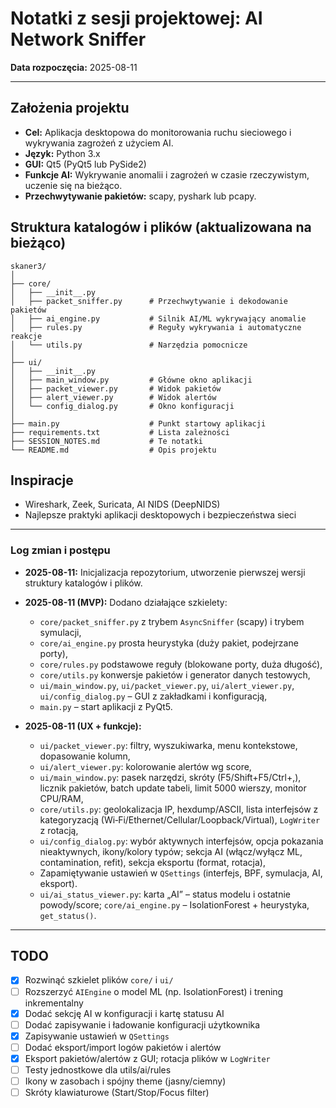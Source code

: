 # Notatki z sesji projektowej: AI Network Sniffer

**Data rozpoczęcia:** 2025-08-11

---

## Założenia projektu

- **Cel:** Aplikacja desktopowa do monitorowania ruchu sieciowego i wykrywania zagrożeń z użyciem AI.
- **Język:** Python 3.x
- **GUI:** Qt5 (PyQt5 lub PySide2)
- **Funkcje AI:** Wykrywanie anomalii i zagrożeń w czasie rzeczywistym, uczenie się na bieżąco.
- **Przechwytywanie pakietów:** scapy, pyshark lub pcapy.

## Struktura katalogów i plików (aktualizowana na bieżąco)

```
skaner3/
│
├── core/
│   ├── __init__.py
│   ├── packet_sniffer.py      # Przechwytywanie i dekodowanie pakietów
│   ├── ai_engine.py           # Silnik AI/ML wykrywający anomalie
│   ├── rules.py               # Reguły wykrywania i automatyczne reakcje
│   └── utils.py               # Narzędzia pomocnicze
│
├── ui/
│   ├── __init__.py
│   ├── main_window.py         # Główne okno aplikacji
│   ├── packet_viewer.py       # Widok pakietów
│   ├── alert_viewer.py        # Widok alertów
│   └── config_dialog.py       # Okno konfiguracji
│
├── main.py                    # Punkt startowy aplikacji
├── requirements.txt           # Lista zależności
├── SESSION_NOTES.md           # Te notatki
└── README.md                  # Opis projektu
```

## Inspiracje

- Wireshark, Zeek, Suricata, AI NIDS (DeepNIDS)
- Najlepsze praktyki aplikacji desktopowych i bezpieczeństwa sieci

---

### Log zmian i postępu

- **2025-08-11:** Inicjalizacja repozytorium, utworzenie pierwszej wersji struktury katalogów i plików.
- **2025-08-11 (MVP):** Dodano działające szkielety:
  - `core/packet_sniffer.py` z trybem `AsyncSniffer` (scapy) i trybem symulacji,
  - `core/ai_engine.py` prosta heurystyka (duży pakiet, podejrzane porty),
  - `core/rules.py` podstawowe reguły (blokowane porty, duża długość),
  - `core/utils.py` konwersje pakietów i generator danych testowych,
  - `ui/main_window.py`, `ui/packet_viewer.py`, `ui/alert_viewer.py`, `ui/config_dialog.py` – GUI z zakładkami i konfiguracją,
  - `main.py` – start aplikacji z PyQt5.

- **2025-08-11 (UX + funkcje):**
  - `ui/packet_viewer.py`: filtry, wyszukiwarka, menu kontekstowe, dopasowanie kolumn,
  - `ui/alert_viewer.py`: kolorowanie alertów wg score,
  - `ui/main_window.py`: pasek narzędzi, skróty (F5/Shift+F5/Ctrl+,), licznik pakietów, batch update tabeli, limit 5000 wierszy, monitor CPU/RAM,
  - `core/utils.py`: geolokalizacja IP, hexdump/ASCII, lista interfejsów z kategoryzacją (Wi‑Fi/Ethernet/Cellular/Loopback/Virtual), `LogWriter` z rotacją,
  - `ui/config_dialog.py`: wybór aktywnych interfejsów, opcja pokazania nieaktywnych, ikony/kolory typów; sekcja AI (włącz/wyłącz ML, contamination, refit), sekcja eksportu (format, rotacja),
  - Zapamiętywanie ustawień w `QSettings` (interfejs, BPF, symulacja, AI, eksport).
  - `ui/ai_status_viewer.py`: karta „AI” – status modelu i ostatnie powody/score; `core/ai_engine.py` – IsolationForest + heurystyka, `get_status()`.


---

## TODO

- [x] Rozwinąć szkielet plików `core/` i `ui/`
- [ ] Rozszerzyć `AIEngine` o model ML (np. IsolationForest) i trening inkrementalny
- [x] Dodać sekcję AI w konfiguracji i kartę statusu AI
- [ ] Dodać zapisywanie i ładowanie konfiguracji użytkownika
- [x] Zapisywanie ustawień w `QSettings`
- [ ] Dodać eksport/import logów pakietów i alertów
- [x] Eksport pakietów/alertów z GUI; rotacja plików w `LogWriter`
- [ ] Testy jednostkowe dla utils/ai/rules
- [ ] Ikony w zasobach i spójny theme (jasny/ciemny)
- [ ] Skróty klawiaturowe (Start/Stop/Focus filter)
